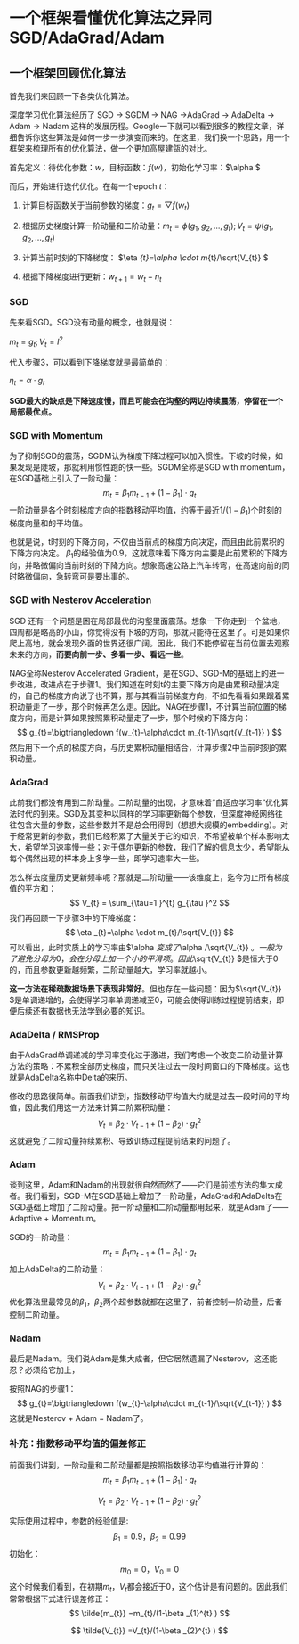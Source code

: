 # 一个框架看懂优化算法之异同 SGD/AdaGrad/Adam

## 一个框架回顾优化算法

首先我们来回顾一下各类优化算法。

深度学习优化算法经历了 SGD -> SGDM -> NAG ->AdaGrad -> AdaDelta -> Adam -> Nadam 这样的发展历程。Google一下就可以看到很多的教程文章，详细告诉你这些算法是如何一步一步演变而来的。在这里，我们换一个思路，用一个框架来梳理所有的优化算法，做一个更加高屋建瓴的对比。

首先定义：待优化参数：$w$，目标函数：$f(w)$，初始化学习率：$\alpha $

而后，开始进行迭代优化。在每一个epoch $t$：

1. 计算目标函数关于当前参数的梯度：$g_{t} = \bigtriangledown f(w_{t})$

2. 根据历史梯度计算一阶动量和二阶动量：$m_{t}=\phi (g_{1},g_{2},...,g_{t});V_{t}=\psi (g_{1},g_{2},...,g_{t})$

3. 计算当前时刻的下降梯度： $\eta _{t}=\alpha \cdot m_{t}/\sqrt{V_{t}} $

4. 根据下降梯度进行更新：$w_{t+1} = w_{t}-\eta _{t}$

   

### SGD

先来看SGD。SGD没有动量的概念，也就是说：

$m_{t}=g_{t};V_{t}=I^2$

代入步骤3，可以看到下降梯度就是最简单的：

$\eta _{t} = \alpha \cdot g_{t}$

**SGD最大的缺点是下降速度慢，而且可能会在沟壑的两边持续震荡，停留在一个局部最优点。**



### SGD with Momentum

为了抑制SGD的震荡，SGDM认为梯度下降过程可以加入惯性。下坡的时候，如果发现是陡坡，那就利用惯性跑的快一些。SGDM全称是SGD with momentum，在SGD基础上引入了一阶动量：
$$
m_{t} = \beta_{1} m_{t-1} + (1-\beta_{1} )\cdot g_{t}
$$
一阶动量是各个时刻梯度方向的指数移动平均值，约等于最近$1/(1-\beta_{1} )$个时刻的梯度向量和的平均值。

也就是说，t时刻的下降方向，不仅由当前点的梯度方向决定，而且由此前累积的下降方向决定。 $\beta_{1}$的经验值为0.9，这就意味着下降方向主要是此前累积的下降方向，并略微偏向当前时刻的下降方向。想象高速公路上汽车转弯，在高速向前的同时略微偏向，急转弯可是要出事的。



### SGD with Nesterov Acceleration

SGD 还有一个问题是困在局部最优的沟壑里面震荡。想象一下你走到一个盆地，四周都是略高的小山，你觉得没有下坡的方向，那就只能待在这里了。可是如果你爬上高地，就会发现外面的世界还很广阔。因此，我们不能停留在当前位置去观察未来的方向，**而要向前一步、多看一步、看远一些**。

NAG全称Nesterov Accelerated Gradient，是在SGD、SGD-M的基础上的进一步改进，改进点在于步骤1。我们知道在时刻t的主要下降方向是由累积动量决定的，自己的梯度方向说了也不算，那与其看当前梯度方向，不如先看看如果跟着累积动量走了一步，那个时候再怎么走。因此，NAG在步骤1，不计算当前位置的梯度方向，而是计算如果按照累积动量走了一步，那个时候的下降方向：
$$
g_{t}=\bigtriangledown f(w_{t}-\alpha\cdot  m_{t-1}/\sqrt{V_{t-1}} )
$$
然后用下一个点的梯度方向，与历史累积动量相结合，计算步骤2中当前时刻的累积动量。



### AdaGrad

此前我们都没有用到二阶动量。二阶动量的出现，才意味着“自适应学习率”优化算法时代的到来。SGD及其变种以同样的学习率更新每个参数，但深度神经网络往往包含大量的参数，这些参数并不是总会用得到（想想大规模的embedding）。对于经常更新的参数，我们已经积累了大量关于它的知识，不希望被单个样本影响太大，希望学习速率慢一些；对于偶尔更新的参数，我们了解的信息太少，希望能从每个偶然出现的样本身上多学一些，即学习速率大一些。

怎么样去度量历史更新频率呢？那就是二阶动量——该维度上，迄今为止所有梯度值的平方和：
$$
V_{t} = \sum_{\tau=1 }^{t} g_{\tau }^2
$$
我们再回顾一下步骤3中的下降梯度：
$$
\eta _{t}=\alpha \cdot m_{t}/\sqrt{V_{t}}
$$
可以看出，此时实质上的学习率由$\alpha $变成了$\alpha /\sqrt{V_{t}} $。 一般为了避免分母为0，会在分母上加一个小的平滑项。因此$\sqrt{V_{t}} $是恒大于0的，而且参数更新越频繁，二阶动量越大，学习率就越小。



**这一方法在稀疏数据场景下表现非常好**。但也存在一些问题：因为$\sqrt{V_{t}} $是单调递增的，会使得学习率单调递减至0，可能会使得训练过程提前结束，即便后续还有数据也无法学到必要的知识。



### AdaDelta / RMSProp

由于AdaGrad单调递减的学习率变化过于激进，我们考虑一个改变二阶动量计算方法的策略：不累积全部历史梯度，而只关注过去一段时间窗口的下降梯度。这也就是AdaDelta名称中Delta的来历。

修改的思路很简单。前面我们讲到，指数移动平均值大约就是过去一段时间的平均值，因此我们用这一方法来计算二阶累积动量：
$$
V_{t} = \beta _{2}\cdot V_{t-1} + (1-\beta_{2} )\cdot g_{t}^2
$$
这就避免了二阶动量持续累积、导致训练过程提前结束的问题了。



### Adam

谈到这里，Adam和Nadam的出现就很自然而然了——它们是前述方法的集大成者。我们看到，SGD-M在SGD基础上增加了一阶动量，AdaGrad和AdaDelta在SGD基础上增加了二阶动量。把一阶动量和二阶动量都用起来，就是Adam了——Adaptive + Momentum。

SGD的一阶动量：
$$
m_{t} = \beta_{1} m_{t-1} + (1-\beta_{1} )\cdot g_{t}
$$
加上AdaDelta的二阶动量：
$$
V_{t} = \beta _{2}\cdot V_{t-1} + (1-\beta_{2} )\cdot g_{t}^2
$$
优化算法里最常见的$\beta _{1}，\beta _{2}$两个超参数就都在这里了，前者控制一阶动量，后者控制二阶动量。



### Nadam

最后是Nadam。我们说Adam是集大成者，但它居然遗漏了Nesterov，这还能忍？必须给它加上，

按照NAG的步骤1：
$$
g_{t}=\bigtriangledown f(w_{t}-\alpha\cdot  m_{t-1}/\sqrt{V_{t-1}} )
$$
这就是Nesterov + Adam = Nadam了。



### 补充：指数移动平均值的偏差修正

前面我们讲到，一阶动量和二阶动量都是按照指数移动平均值进行计算的：
$$
m_{t} = \beta_{1} m_{t-1} + (1-\beta_{1} )\cdot g_{t}
$$

$$
V_{t} = \beta _{2}\cdot V_{t-1} + (1-\beta_{2} )\cdot g_{t}^2
$$

实际使用过程中，参数的经验值是:
$$
\beta _{1}=0.9，\beta _{2}=0.99
$$
初始化：
$$
m_{0} =0，V_{0} = 0
$$
这个时候我们看到，在初期$m_{t}，V_{t}$都会接近于0，这个估计是有问题的。因此我们常常根据下式进行误差修正：
$$
\tilde{m_{t}} =m_{t}/(1-\beta _{1}^{t}  )
$$

$$
\tilde{V_{t}} =V_{t}/(1-\beta _{2}^{t}  )
$$

